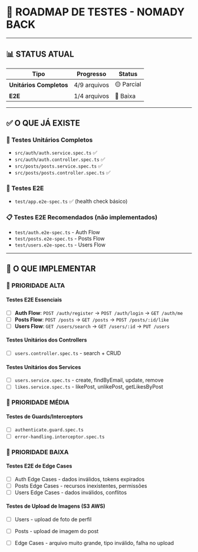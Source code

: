 # 🧪 ROADMAP DE TESTES - NOMADY BACK

---

## 📊 STATUS ATUAL

| Tipo | Progresso | Status |
|------|-----------|--------|
| **Unitários Completos** | 4/9 arquivos | 🟡 Parcial |
| **E2E** | 1/4 arquivos | 🔴 Baixa |

---

## ✅ O QUE JÁ EXISTE

### 🎯 Testes Unitários Completos
- `src/auth/auth.service.spec.ts` ✅
- `src/auth/auth.controller.spec.ts` ✅
- `src/posts/posts.service.spec.ts` ✅
- `src/posts/posts.controller.spec.ts` ✅

### 🧪 Testes E2E
- `test/app.e2e-spec.ts` ✅ (health check básico)

### 📋 Testes E2E Recomendados (não implementados)
- `test/auth.e2e-spec.ts` - Auth Flow
- `test/posts.e2e-spec.ts` - Posts Flow
- `test/users.e2e-spec.ts` - Users Flow

---

## 🚀 O QUE IMPLEMENTAR

### 🎯 PRIORIDADE ALTA

#### Testes E2E Essenciais
- [ ] **Auth Flow**: `POST /auth/register` → `POST /auth/login` → `GET /auth/me`
- [ ] **Posts Flow**: `POST /posts` → `GET /posts` → `POST /posts/:id/like`
- [ ] **Users Flow**: `GET /users/search` → `GET /users/:id` → `PUT /users`

#### Testes Unitários dos Controllers
- [ ] `users.controller.spec.ts` - search + CRUD

#### Testes Unitários dos Services
- [ ] `users.service.spec.ts` - create, findByEmail, update, remove
- [ ] `likes.service.spec.ts` - likePost, unlikePost, getLikesByPost

### 🎯 PRIORIDADE MÉDIA

#### Testes de Guards/Interceptors
- [ ] `authenticate.guard.spec.ts`
- [ ] `error-handling.interceptor.spec.ts`

### 🎯 PRIORIDADE BAIXA

#### Testes E2E de Edge Cases
- [ ] Auth Edge Cases - dados inválidos, tokens expirados
- [ ] Posts Edge Cases - recursos inexistentes, permissões
- [ ] Users Edge Cases - dados inválidos, conflitos

#### Testes de Upload de Imagens (S3 AWS)
- [ ] Users - upload de foto de perfil
- [ ] Posts - upload de imagem do post
- [ ] Edge Cases - arquivo muito grande, tipo inválido, falha no upload

